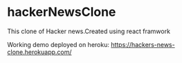 # hackerNewsClone
This clone of Hacker news.Created using react framwork

Working demo deployed on heroku: https://hackers-news-clone.herokuapp.com/
